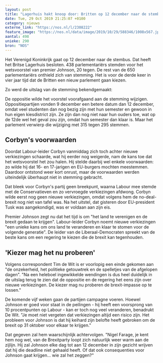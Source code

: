 ```yaml
---
layout: post
title: "Lagerhuis hakt knoop door: Britten op 12 december naar de stembus"
date: Tue, 29 Oct 2019 21:25:07 +0100
category: nieuws
externe_link: "https://nos.nl/l/2308222"
feature_image: "https://nos.nl/data/image/2019/10/29/588346/1008x567.jpg"
aantal: 498
unieke: 290
bron: "NOS"
---
```


<p>Het Verenigd Koninkrijk gaat op 12 december naar de stembus. Dat heeft het Britse Lagerhuis besloten. 438 parlementariërs stemden voor het wetsvoorstel van premier Johnson, 20 tegen. De rest van de 650 parlementariërs onthield zich van stemming. Het is voor de derde keer in vier jaar tijd dat de Britten een nieuw parlement gaan kiezen.</p>
<p>Zo werd de uitslag van de stemming bekendgemaakt:</p>
<p>De oppositie wilde het voorstel voorafgaand aan de stemming wijzigen. Oppositiepartijen vonden 9 december een betere datum dan 12 december, omdat veel studenten dan nog bezig zijn met hun semester en gewoon in hun eigen kiesdistrict zijn. Ze zijn dan nog niet naar hun ouders toe, wat op de 12de wel het geval zou zijn, omdat hun semester dan klaar is. Maar het parlement verwierp die wijziging met 315 tegen 295 stemmen.</p>
<h2>Corbyn's voorwaarden</h2>
<p>Doordat Labour-leider Corbyn vanmiddag zich toch achter nieuwe verkiezingen schaarde, wat hij eerder nog weigerde, nam de kans toe dat het wetsvoorstel het zou halen. Hij stelde daarbij wel enkele voorwaarden: zo wilde hij dat 16- en 17-jarigen en EU-burgers mochten meestemmen. Daardoor ontstond weer kort onrust, maar de voorwaarden werden uiteindelijk überhaupt niet in stemming gebracht.</p>
<p>Dat bleek voor Corbyn's partij geen breekpunt, waarna Labour mee stemde met de Conservatieven en zo vervroegde verkiezingen afdwong. Corbyn wilde eerst nog geen nieuwe verkiezingen, omdat volgens hem de no-deal-brexit nog niet van tafel was. Na het uitstel, dat gisteren door EU-president Tusk was aangekondigd, was er voldaan aan zijn eis.</p>
<p>Premier Johnson zegt nu dat het tijd is om "het land te verenigen en de brexit gedaan te krijgen". Labour-leider Corbyn noemt nieuwe verkiezingen "een unieke kans om ons land te veranderen en klaar te stomen voor de volgende generatie". De leider van de Liberaal-Democraten spreekt van de beste kans om een regering te kiezen die de brexit kan tegenhouden.</p>
<h2>'Kiezer mag het nu proberen'</h2>
<p>Volgens correspondent Tim de Wit is er voorlopig een einde gekomen aan "de onzekerheid, het politieke getouwtrek en de spelletjes van de afgelopen dagen". "Na een heleboel ingewikkelde wendingen is dus heel duidelijk in de uitslag terug te zien dat de oppositie en de regering het eens zijn over nieuwe verkiezingen. De kiezer mag nu proberen de brexit-impasse op te lossen."</p>
<p>De komende vijf weken gaan de partijen campagne voeren. Hoewel Johnson er goed voor staat in de peilingen - hij heeft een voorsprong van 10 procentpunten op Labour - kan er toch nog veel veranderen, benadrukt De Wit. "Je moet niet vergeten dat verkiezingen altijd een risico zijn. Het probleem voor Johnson is dat hij keihard zijn belofte heeft gebroken om de brexit op 31 oktober voor elkaar te krijgen."</p>
<p>Dat gegeven zal hem waarschijnlijk achtervolgen. "Nigel Farage, je kent hem nog wel, van de Brexitparty loopt zich natuurlijk weer warm aan de zijlijn. Hij zal Johnson elke dag tot aan 12 december in zijn gezicht wrijven dat hij die deadline niet gehaald heeft. Of dat ook consequenties voor Johnson gaat krijgen... wie zal het zeggen?"</p>
